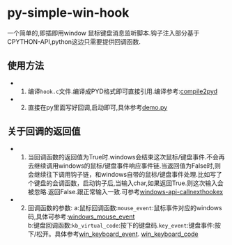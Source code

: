 # py-simple-win-hook
一个简单的,即插即用window 鼠标键盘消息监听脚本.钩子注入部分基于CPYTHON-API,python这边只需要提供回调函数.


## 使用方法

- 1. 编译`hook.c`文件.编译成PYD格式即可直接引用.编译参考:[compile2pyd](https://docs.python.org/3/extending/building.html)
- 2. 直接在py里面写好回调,启动即可,具体参考[demo.py](demo.py)

## 关于回调的返回值
- 1. 当回调函数的返回值为True时.windows会结束这次鼠标/键盘事件.不会再去继续调用windows的鼠标/键盘事件响应事件链.当返回值为False时,则会继续往下调用钩子链，和windows自带的鼠标/键盘事件处理.比如写了个键盘的会调函数，启动钩子后,当输入char,如果返回True.则这次输入会被忽略.返回False.跟正常输入一致.可参考[windows-api-callnexthookex](https://learn.microsoft.com/en-us/windows/win32/api/winuser/nf-winuser-callnexthookex)   
- 2. 回调函数的参数: 
    a:鼠标回调函数:`mouse_event`:鼠标事件对应的windows码,具体可参考:[windows_mouse_event](https://learn.microsoft.com/en-us/windows/win32/api/winuser/nf-winuser-mouse_event)        
    b:键盘回调函数:`kb_virtual_code`:按下的键盘码.`key_event`:键盘事件:按下/松开。具体参考[win_keyboard_event](https://learn.microsoft.com/en-us/windows/apps/design/input/keyboard-events). [win_keyboard_code](https://learn.microsoft.com/en-us/windows/win32/inputdev/virtual-key-codes)
